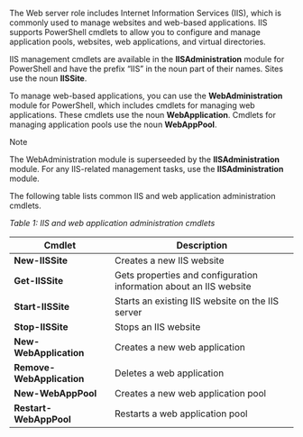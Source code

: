 The Web server role includes Internet Information Services (IIS), which is commonly used to manage websites and web-based applications. IIS supports PowerShell cmdlets to allow you to configure and manage application pools, websites, web applications, and virtual directories.

IIS management cmdlets are available in the **IISAdministration** module for PowerShell and have the prefix “IIS” in the noun part of their names. Sites use the noun **IISSite**.

To manage web-based applications, you can use the **WebAdministration** module for PowerShell, which includes cmdlets for managing web applications. These cmdlets use the noun **WebApplication**. Cmdlets for managing application pools use the noun **WebAppPool**.

> [!NOTE]
> The WebAdministration module is superseeded by the **IISAdministration** module. For any IIS-related management tasks, use the **IISAdministration** module.

The following table lists common IIS and web application administration cmdlets.

*Table 1: IIS and web application administration cmdlets*

| **Cmdlet**                | **Description**                                                    |
| ------------------------- | ------------------------------------------------------------------ |
| **New-IISSite**           | Creates a new IIS website                                          |
| **Get-IISSite**           | Gets properties and configuration information about an IIS website |
| **Start-IISSite**         | Starts an existing IIS website on the IIS server                   |
| **Stop-IISSite**          | Stops an IIS website                                               |
| **New-WebApplication**    | Creates a new web application                                      |
| **Remove-WebApplication** | Deletes a web application                                          |
| **New-WebAppPool**        | Creates a new web application pool                                 |
| **Restart-WebAppPool**    | Restarts a web application pool                                    |
